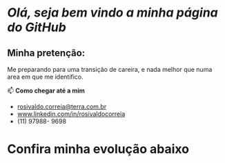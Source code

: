 # _Olá,  seja bem vindo a minha página do GitHub_

## **Minha pretenção:**

Me preparando para uma transição de careira, e nada melhor que numa area em que me identifico.

📫  **Como chegar até a mim**

-   rosivaldo.correia@terra.com.br 
-   www.linkedin.com/in/rosivaldocorreia
-   (11) 97988- 9698

<h1 aling = "center"> Confira minha evolução abaixo </h1>
<!---
Rosivaldo01/Rosivaldo01 is a ✨ special ✨ repository because its `README.md` (this file) appears on your GitHub profile.
You can click the Preview link to take a look at your changes.
--->
